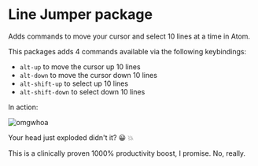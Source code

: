 # Line Jumper package

Adds commands to move your cursor and select 10 lines at a time in Atom.

This packages adds 4 commands available via the following keybindings:

  * `alt-up` to move the cursor up 10 lines
  * `alt-down` to move the cursor down 10 lines
  * `alt-shift-up` to select up 10 lines
  * `alt-shift-down` to select down 10 lines

In action:

![omgwhoa][gif]

Your head just exploded didn't it? :grinning: :boom:

This is a clinically proven 1000% productivity boost, I promise. No, really.

[gif]: https://f.cloud.github.com/assets/69169/1451208/13d67f38-4291-11e3-8ae3-badbb633593b.gif
